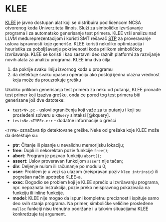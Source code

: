 # KLEE

[KLEE](http://klee.github.io/) je javno dostupan alat koji se distribuira pod licencom NCSA
otvorenog koda Univerziteta Ilinois. Služi za simboličko izvršavanje
programa i za automatsko generisanje test primera. KLEE vrši analizu
nad LLVM međureprezentacijom i koristi SMT rešavač [STP](https://stp.github.io/) za proveravanje uslova
ispravnosti koje generiše. KLEE koristi nekoliko optimizacija i
heuristika za poboljšavanje pokrivenosti koda prilikom simboličkog
izvršavanja. KLEE se koristi i kao sastavni deo raznih platformi za
razvijanje novih alata za analizu programa. KLEE ima dva cilja:
1. da pokrije svaku liniju izvornog koda u programu
1. da detektuje svaku opasnu operaciju ako postoji ijedna ulazna vrednost koja može da prouzrokuje grešku

Ukoliko prilikom generisanja test primera za neku od putanja, KLEE pronađe test primer koji izaziva grešku, onda će pored tog test primera
biti generisane još dve datoteke:
-   `test<N>.pc` - uslovi ograničenja koji važe za tu putanju i koji su
    prosleđeni solveru u `KQuery` sintaksi [@kquery].
-   `test<N>.<TYPE>.err` - dodatne informacije o grešci

`<TYPE>` označava tip detektovane greške. Neke od grešaka koje KLEE
može da detektuje su:
-   **ptr**: Čitanje ili pisanje u nevalidnu memorijsku lokaciju;
-   **free**: Dupli ili nekorektan poziv funkcije `free()`;
-   **abort**: Program je pozvao funkciju `abort()`;
-   **assert**: Uslov proveravan funkcijom `assert` nije tačan;
-   **div**: Deljenje nulom ili računanje po modulu 0;
-   **user**: Problem je u vezi sa ulazom (neispravan poziv
    `klee intrinsic`) ili pogrešan način upotrebe KLEE-a.
-   **exec**: Dogodio se problem koji je KLEE sprečio u izvršavanju
    programa, npr. nepoznata instrukcija, poziv preko neispravnog
    pokazivača na funkciju ili inline funkcije.
-   **model**: KLEE nije mogao da ispuni kompletnu preciznost i
    ispituje samo deo svih stanja programa. Na primer, simboličke
    veličine prosleđene `malloc` funkciji nisu trenutno podržane i u
    takvim situacijama KLEE konkretizuje taj argument.
